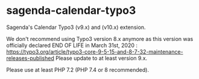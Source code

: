 # sagenda-calendar-typo3
Sagenda's Calendar Typo3 (v9.x) and (v10.x) extension.

We don't recommend using Typo3 version 8.x anymore as this version was officially declared END OF LIFE in March 31st, 2020 : https://typo3.org/article/typo3-core-9-5-15-and-8-7-32-maintenance-releases-published 
Please update to at least version 9.x.

Please use at least PHP 7.2 (PHP 7.4 or 8 recommended).